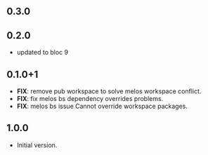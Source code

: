 ## 0.3.0

## 0.2.0

 - updated to bloc 9

## 0.1.0+1

 - **FIX**: remove pub workspace to solve melos workspace conflict.
 - **FIX**: fix melos bs dependency overrides problems.
 - **FIX**: melos bs issue Cannot override workspace packages.

## 1.0.0

- Initial version.
